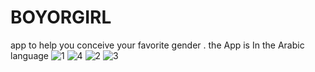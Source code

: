 # BOYORGIRL
app to help you conceive your favorite  gender . the App is In the Arabic language 
![1](https://user-images.githubusercontent.com/41235606/94475011-c67e7880-01ce-11eb-804c-7d80a7bc5193.jpg)
![4](https://user-images.githubusercontent.com/41235606/94475085-df872980-01ce-11eb-9783-7a9d728f5b1a.jpg)
![2](https://user-images.githubusercontent.com/41235606/94475134-f168cc80-01ce-11eb-8bbe-cd600cc653f2.jpg)
![3](https://user-images.githubusercontent.com/41235606/94475194-05143300-01cf-11eb-88f5-5b0c8d7ab00a.jpg)

